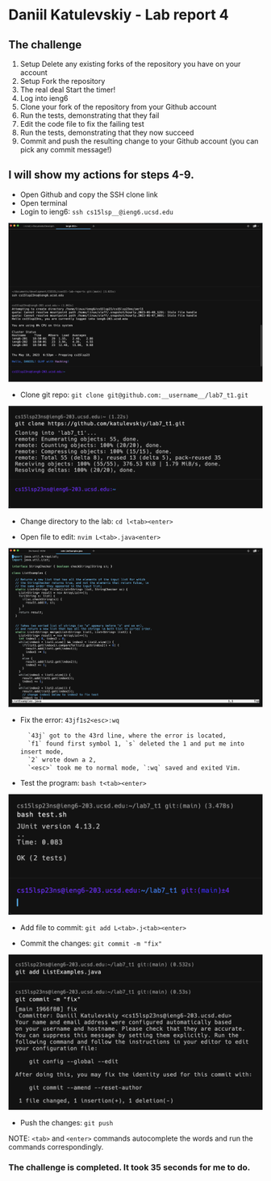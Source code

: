 # Daniil Katulevskiy - Lab report 4

## The challenge
1. Setup Delete any existing forks of the repository you have on your account
2. Setup Fork the repository
3. The real deal Start the timer!
4. Log into ieng6
5. Clone your fork of the repository from your Github account
6. Run the tests, demonstrating that they fail
7. Edit the code file to fix the failing test
8. Run the tests, demonstrating that they now succeed
9. Commit and push the resulting change to your Github account (you can pick any commit message!)

## I will show my actions for steps 4-9.

- Open Github and copy the SSH clone link
- Open terminal
- Login to ieng6: `ssh cs15lsp__@ieng6.ucsd.edu`

![Image](ssh-ieng6.png)

- Clone git repo: `git clone git@github.com:__username__/lab7_t1.git`

![Image](git-clone.png)

- Change directory to the lab: `cd l<tab><enter>`

- Open file to edit: `nvim L<tab>.java<enter>`

![Image](inside-vim-1.png)

- Fix the error: `43jf1s2<esc>:wq`

        `43j` got to the 43rd line, where the error is located, 
        `f1` found first symbol 1, `s` deleted the 1 and put me into insert mode, 
        `2` wrote down a 2,
        `<esc>` took me to normal mode, `:wq` saved and exited Vim.

- Test the program: `bash t<tab><enter>`

![Image](test-junit.png)

- Add file to commit: `git add L<tab>.j<tab><enter>`

- Commit the changes: `git commit -m "fix"`

![Image](git-commit.png)

- Push the changes: `git push`

NOTE: `<tab>` and `<enter>` commands autocomplete the words and run the commands correspondingly.

### The challenge is completed. It took 35 seconds for me to do.


